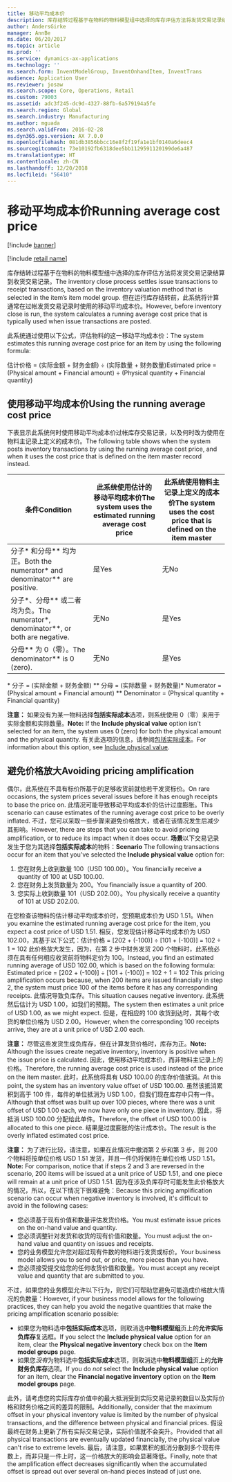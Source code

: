 ```yaml
---
title: 移动平均成本价
description: 库存结转过程基于在物料的物料模型组中选择的库存评估方法将发货交易记录结算到收货交易记录。 但在运行库存结转前，此系统将计算通常在过帐发货交易记录时使用的移动平均成本价。
author: AndersGirke
manager: AnnBe
ms.date: 06/20/2017
ms.topic: article
ms.prod: ''
ms.service: dynamics-ax-applications
ms.technology: ''
ms.search.form: InventModelGroup, InventOnhandItem, InventTrans
audience: Application User
ms.reviewer: josaw
ms.search.scope: Core, Operations, Retail
ms.custom: 79003
ms.assetid: adc3f245-dc9d-4327-88fb-6a579194a5fe
ms.search.region: Global
ms.search.industry: Manufacturing
ms.author: mguada
ms.search.validFrom: 2016-02-28
ms.dyn365.ops.version: AX 7.0.0
ms.openlocfilehash: 081db3856bbcc16e8f2f19fa1e1bf0140a6deec4
ms.sourcegitcommit: 73e10192fb6318dee5bb1129591120199de6a487
ms.translationtype: HT
ms.contentlocale: zh-CN
ms.lasthandoff: 12/20/2018
ms.locfileid: "56410"
---
```

# <a name="running-average-cost-price"></a><span data-ttu-id="ab108-104">移动平均成本价</span><span class="sxs-lookup"><span data-stu-id="ab108-104">Running average cost price</span></span>

[!include [banner](../includes/banner.md)]

[!include [retail name](../includes/retail-name.md)]

<span data-ttu-id="ab108-105">库存结转过程基于在物料的物料模型组中选择的库存评估方法将发货交易记录结算到收货交易记录。</span><span class="sxs-lookup"><span data-stu-id="ab108-105">The inventory close process settles issue transactions to receipt transactions, based on the inventory valuation method that is selected in the item’s item model group.</span></span> <span data-ttu-id="ab108-106">但在运行库存结转前，此系统将计算通常在过帐发货交易记录时使用的移动平均成本价。</span><span class="sxs-lookup"><span data-stu-id="ab108-106">However, before inventory close is run, the system calculates a running average cost price that is typically used when issue transactions are posted.</span></span>

<span data-ttu-id="ab108-107">此系统通过使用以下公式，评估物料的这一移动平均成本价：</span><span class="sxs-lookup"><span data-stu-id="ab108-107">The system estimates this running average cost price for an item by using the following formula:</span></span> 

<span data-ttu-id="ab108-108">估计价格 = (实际金额 + 财务金额) ÷ (实际数量 + 财务数量)</span><span class="sxs-lookup"><span data-stu-id="ab108-108">Estimated price = (Physical amount + Financial amount) ÷ (Physical quantity + Financial quantity)</span></span>

## <a name="using-the-running-average-cost-price"></a><span data-ttu-id="ab108-109">使用移动平均成本价</span><span class="sxs-lookup"><span data-stu-id="ab108-109">Using the running average cost price</span></span>
<span data-ttu-id="ab108-110">下表显示此系统何时使用移动平均成本价过帐库存交易记录，以及何时改为使用在物料主记录上定义的成本价。</span><span class="sxs-lookup"><span data-stu-id="ab108-110">The following table shows when the system posts inventory transactions by using the running average cost price, and when it uses the cost price that is defined on the item master record instead.</span></span>

| <span data-ttu-id="ab108-111">条件</span><span class="sxs-lookup"><span data-stu-id="ab108-111">Condition</span></span>                                               | <span data-ttu-id="ab108-112">此系统使用估计的移动平均成本价</span><span class="sxs-lookup"><span data-stu-id="ab108-112">The system uses the estimated running average cost price</span></span> | <span data-ttu-id="ab108-113">此系统使用物料主记录上定义的成本价</span><span class="sxs-lookup"><span data-stu-id="ab108-113">The system uses the cost price that is defined on the item master</span></span> |
|---------------------------------------------------------|----------------------------------------------------------|-------------------------------------------------------------------|
| <span data-ttu-id="ab108-114">分子\* 和分母\*\* 均为正。</span><span class="sxs-lookup"><span data-stu-id="ab108-114">Both the numerator\* and denominator\*\* are positive.</span></span>  | <span data-ttu-id="ab108-115">是</span><span class="sxs-lookup"><span data-stu-id="ab108-115">Yes</span></span>                                                      | <span data-ttu-id="ab108-116">无</span><span class="sxs-lookup"><span data-stu-id="ab108-116">No</span></span>                                                                |
| <span data-ttu-id="ab108-117">分子\*、分母\*\* 或二者均为负。</span><span class="sxs-lookup"><span data-stu-id="ab108-117">The numerator\*, denominator\*\*, or both are negative.</span></span> | <span data-ttu-id="ab108-118">无</span><span class="sxs-lookup"><span data-stu-id="ab108-118">No</span></span>                                                       | <span data-ttu-id="ab108-119">是</span><span class="sxs-lookup"><span data-stu-id="ab108-119">Yes</span></span>                                                               |
| <span data-ttu-id="ab108-120">分母\*\* 为 0（零）。</span><span class="sxs-lookup"><span data-stu-id="ab108-120">The denominator\*\* is 0 (zero).</span></span>                        | <span data-ttu-id="ab108-121">无</span><span class="sxs-lookup"><span data-stu-id="ab108-121">No</span></span>                                                       | <span data-ttu-id="ab108-122">是</span><span class="sxs-lookup"><span data-stu-id="ab108-122">Yes</span></span>                                                               |

<span data-ttu-id="ab108-123">\* 分子 = (实际金额 + 财务金额) \*\* 分母 = (实际数量 + 财务数量)</span><span class="sxs-lookup"><span data-stu-id="ab108-123">\* Numerator = (Physical amount + Financial amount) \*\* Denominator = (Physical quantity + Financial quantity)</span></span> 

<span data-ttu-id="ab108-124">**注意：** 如果没有为某一物料选择**包括实际成本**选项，则系统使用 0（零）来用于实际金额和实际数量。</span><span class="sxs-lookup"><span data-stu-id="ab108-124">**Note:** If the **Include physical value** option isn't selected for an item, the system uses 0 (zero) for both the physical amount and the physical quantity.</span></span> <span data-ttu-id="ab108-125">有关此选项的信息，请参阅[包括实际成本](include-physical-value.md)。</span><span class="sxs-lookup"><span data-stu-id="ab108-125">For information about this option, see [Include physical value](include-physical-value.md).</span></span>

## <a name="avoiding-pricing-amplification"></a><span data-ttu-id="ab108-126">避免价格放大</span><span class="sxs-lookup"><span data-stu-id="ab108-126">Avoiding pricing amplification</span></span>
<span data-ttu-id="ab108-127">偶尔，此系统在不具有标价所基于的足够收货前就给若干发货标价。</span><span class="sxs-lookup"><span data-stu-id="ab108-127">On rare occasions, the system prices several issues before it has enough receipts to base the price on.</span></span> <span data-ttu-id="ab108-128">此情况可能导致移动平均成本价的估计过度膨胀。</span><span class="sxs-lookup"><span data-stu-id="ab108-128">This scenario can cause estimates of the running average cost price to be overly inflated.</span></span> <span data-ttu-id="ab108-129">不过，您可以采取一些步骤来避免价格放大，或者在该情况发生后减少其影响。</span><span class="sxs-lookup"><span data-stu-id="ab108-129">However, there are steps that you can take to avoid pricing amplification, or to reduce its impact when it does occur.</span></span> <span data-ttu-id="ab108-130">**场景**以下交易记录发生于您为其选择**包括实际成本**的物料：</span><span class="sxs-lookup"><span data-stu-id="ab108-130">**Scenario** The following transactions occur for an item that you've selected the **Include physical value** option for:</span></span>

1.  <span data-ttu-id="ab108-131">您在财务上收到数量 100（USD 100.00）。</span><span class="sxs-lookup"><span data-stu-id="ab108-131">You financially receive a quantity of 100 at USD 100.00.</span></span>
2.  <span data-ttu-id="ab108-132">您在财务上发货数量为 200。</span><span class="sxs-lookup"><span data-stu-id="ab108-132">You financially issue a quantity of 200.</span></span>
3.  <span data-ttu-id="ab108-133">您实际上收到数量 101（USD 202.00）。</span><span class="sxs-lookup"><span data-stu-id="ab108-133">You physically receive a quantity of 101 at USD 202.00.</span></span>

<span data-ttu-id="ab108-134">在您检查该物料的估计移动平均成本价时，您预期成本价为 USD 1.51。</span><span class="sxs-lookup"><span data-stu-id="ab108-134">When you examine the estimated running average cost price for the item, you expect a cost price of USD 1.51.</span></span> <span data-ttu-id="ab108-135">相反，您发现估计移动平均成本价为 USD 102.00，其基于以下公式：估计价格 = \[202 + (-100)\] ÷ \[101 + (-100)\] = 102 ÷ 1 = 102 此价格放大发生，因为，在第 2 步中财务发货 200 个物料时，此系统必须在具有任何相应收货前将物料定价为 100。</span><span class="sxs-lookup"><span data-stu-id="ab108-135">Instead, you find an estimated running average of USD 102.00, which is based on the following formula: Estimated price = \[202 + (-100)\] ÷ \[101 + (-100)\] = 102 ÷ 1 = 102 This pricing amplification occurs because, when 200 items are issued financially in step 2, the system must price 100 of the items before it has any corresponding receipts.</span></span> <span data-ttu-id="ab108-136">此情况导致负库存。</span><span class="sxs-lookup"><span data-stu-id="ab108-136">This situation causes negative inventory.</span></span> <span data-ttu-id="ab108-137">此系统然后估计为 USD 1.00，如我们的预期。</span><span class="sxs-lookup"><span data-stu-id="ab108-137">The system then estimates a unit price of USD 1.00, as we might expect.</span></span> <span data-ttu-id="ab108-138">但是，在相应的 100 收货到达时，其每个收货的单位价格为 USD 2.00。</span><span class="sxs-lookup"><span data-stu-id="ab108-138">However, when the corresponding 100 receipts arrive, they are at a unit price of USD 2.00 each.</span></span> 

<span data-ttu-id="ab108-139">**注意：** 尽管这些发货生成负库存，但在计算发货价格时，库存为正。</span><span class="sxs-lookup"><span data-stu-id="ab108-139">**Note:** Although the issues create negative inventory, inventory is positive when the issue price is calculated.</span></span> <span data-ttu-id="ab108-140">因此，使用移动平均成本价，而非物料主记录上的价格。</span><span class="sxs-lookup"><span data-stu-id="ab108-140">Therefore, the running average cost price is used instead of the price on the item master.</span></span> <span data-ttu-id="ab108-141">此时，此系统将具有 USD 100.00 的库存价值抵消。</span><span class="sxs-lookup"><span data-stu-id="ab108-141">At this point, the system has an inventory value offset of USD 100.00.</span></span> <span data-ttu-id="ab108-142">虽然该抵消累积到高于 100 件，每件的单位抵消为 USD 1.00，但我们现在库存中只有一件。</span><span class="sxs-lookup"><span data-stu-id="ab108-142">Although that offset was built up over 100 pieces, where there was a unit offset of USD 1.00 each, we now have only one piece in inventory.</span></span> <span data-ttu-id="ab108-143">因此，将抵消 USD 100.00 分配给此单件。</span><span class="sxs-lookup"><span data-stu-id="ab108-143">Therefore, the offset of USD 100.00 is allocated to this one piece.</span></span> <span data-ttu-id="ab108-144">结果是过度膨胀的估计成本价。</span><span class="sxs-lookup"><span data-stu-id="ab108-144">The result is the overly inflated estimated cost price.</span></span> 

<span data-ttu-id="ab108-145">**注意：** 为了进行比较，请注意，如果在此情况中撤消第 2 步和第 3 步，则 200 个物料将按单位价格 USD 1.51 发货，并且一件仍将保持在单位价格 USD 1.51。</span><span class="sxs-lookup"><span data-stu-id="ab108-145">**Note:** For comparison, notice that if steps 2 and 3 are reversed in the scenario, 200 items will be issued at a unit price of USD 1.51, and one piece will remain at a unit price of USD 1.51.</span></span> <span data-ttu-id="ab108-146">因为在涉及负库存时可能发生此价格放大的情况，所以，在以下情况下很难避免：</span><span class="sxs-lookup"><span data-stu-id="ab108-146">Because this pricing amplification scenario can occur when negative inventory is involved, it's difficult to avoid in the following cases:</span></span>

-   <span data-ttu-id="ab108-147">您必须基于现有价值和数量评估发货价格。</span><span class="sxs-lookup"><span data-stu-id="ab108-147">You must estimate issue prices on the on-hand value and quantity.</span></span>
-   <span data-ttu-id="ab108-148">您必须调整针对发货和收货的现有价值和数量。</span><span class="sxs-lookup"><span data-stu-id="ab108-148">You must adjust the on-hand value and quantity on issues and receipts.</span></span>
-   <span data-ttu-id="ab108-149">您的业务模型允许您对超过现有件数的物料进行发货或标价。</span><span class="sxs-lookup"><span data-stu-id="ab108-149">Your business model allows you to send out, or price, more pieces than you have.</span></span>
-   <span data-ttu-id="ab108-150">您必须接受提交给您的任何收货价值和数量。</span><span class="sxs-lookup"><span data-stu-id="ab108-150">You must accept any receipt value and quantity that are submitted to you.</span></span>

<span data-ttu-id="ab108-151">不过，如果您的业务模型允许以下行为，则它们可帮助您避免可能造成价格放大情况的负数量：</span><span class="sxs-lookup"><span data-stu-id="ab108-151">However, if your business model allows for the following practices, they can help you avoid the negative quantities that make the pricing amplification scenario possible:</span></span>

-   <span data-ttu-id="ab108-152">如果您为物料选中**包括实际成本**选项，则取消选中**物料模型组**页上的**允许实际负库存**复选框。</span><span class="sxs-lookup"><span data-stu-id="ab108-152">If you select the **Include physical value** option for an item, clear the **Physical negative inventory** check box on the **Item model groups** page.</span></span>
-   <span data-ttu-id="ab108-153">如果您*没有*为物料选中**包括实际成本**选项，则取消选中**物料模型组**页上的**允许财务负库存**选项。</span><span class="sxs-lookup"><span data-stu-id="ab108-153">If you do *not* select the **Include physical value** option for an item, clear the **Financial negative inventory** option on the **Item model groups** page.</span></span>

<span data-ttu-id="ab108-154">此外，请考虑您的实际库存价值中的最大抵消受到实际交易记录的数目以及实际价格和财务价格之间的差异的限制。</span><span class="sxs-lookup"><span data-stu-id="ab108-154">Additionally, consider that the maximum offset in your physical inventory value is limited by the number of physical transactions, and the difference between physical and financial prices.</span></span> <span data-ttu-id="ab108-155">假设最终在财务上更新了所有实际交易记录，实际价值就不会突升。</span><span class="sxs-lookup"><span data-stu-id="ab108-155">Provided that all physical transactions are eventually updated financially, the physical value can't rise to extreme levels.</span></span> <span data-ttu-id="ab108-156">最后，请注意，如果累积的抵消分散到多个现有件数上，而非只是一件上时，这一价格放大的影响会显著降低。</span><span class="sxs-lookup"><span data-stu-id="ab108-156">Finally, note that the amplification effect decreases significantly when the accumulated offset is spread out over several on-hand pieces instead of just one.</span></span>



